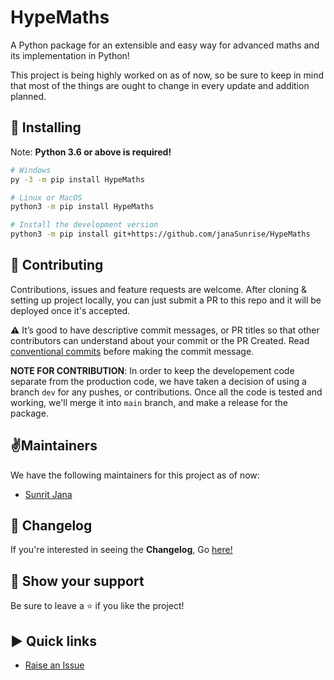 # HypeMaths

A Python package for an extensible and easy way for advanced maths and its implementation in Python!

This project is being highly worked on as of now, so be sure to keep in mind that most of the things are ought to change in every update and addition planned.

## 🚀 Installing
Note: **Python 3.6 or above is required!**
```bash
# Windows
py -3 -m pip install HypeMaths

# Linux or MacOS
python3 -m pip install HypeMaths

# Install the development version
python3 -m pip install git+https://github.com/janaSunrise/HypeMaths
```

## 🤝 Contributing

Contributions, issues and feature requests are welcome. After cloning & setting up project locally, you can just submit 
a PR to this repo and it will be deployed once it's accepted.

⚠️ It’s good to have descriptive commit messages, or PR titles so that other contributors can understand about your 
commit or the PR Created. Read [conventional commits](https://www.conventionalcommits.org/en/v1.0.0-beta.3/) before 
making the commit message.

**NOTE FOR CONTRIBUTION**: In order to keep the developement code separate from the production code, we have taken a 
decision of using a branch `dev` for any pushes, or contributions. Once all the code is tested and working, we'll merge 
it into `main` branch, and make a release for the package.

## ✌️Maintainers
We have the following maintainers for this project as of now:
- [Sunrit Jana](https://github.com/janaSunrise)

## 📢 Changelog
If you're interested in seeing the **Changelog**, Go [here!](https://github.com/janaSunrise/HypeMaths/blob/main/CHANGELOG.md)

## 🙌 Show your support

Be sure to leave a ⭐️ if you like the project!

## ▶ Quick links
- [Raise an Issue](https://github.com/janaSunrise/HypeMaths/issues)
